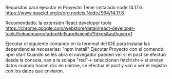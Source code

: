 Requisitos para ejecutar el Proyecto
Tener instalado node 14.17.6 : https://www.npackd.org/p/org.nodejs.NodeJS64/14.17.6


Recomendado: la extensión React developer tools
https://chrome.google.com/webstore/detail/react-developer-tools/fmkadmapgofadopljbjfkapdkoienihi?hl=es&authuser=1 

Ejecutar el siguiente comando en la terminal del IDE para instalar las dependencias necesarias: "npm install"
Ejecutar Proyecto con el comando: npm start
Cuando se les abra el navegador pueden ver si el post se efectuó desde la consola, van a la solapa "red"-> seleccionan fetch/xhr->
si envían datos cuando hacen clic en unirme, se efectúa el post y van a ver el registro con los datos que enviaron.
